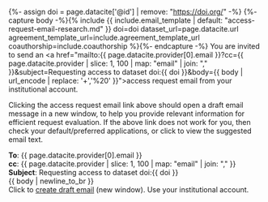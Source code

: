 {%- assign doi = page.datacite['@id'] | remove: "https://doi.org/" -%}
{%- capture body -%}{% include {{ include.email_template | default: "access-request-email-research.md" }} doi=doi dataset_url=page.datacite.url agreement_template_url=include.agreement_template_url coauthorship=include.coauthorship %}{%- endcapture -%}
You are invited to send an
<a href="mailto:{{ page.datacite.provider[0].email }}?cc={{ page.datacite.provider | slice: 1, 100 | map: "email" | join: "," }}&subject=Requesting access to dataset doi:{{ doi }}&body={{ body | url_encode | replace: '+','%20' }}">access request email</a>
from your institutional account.

Clicking the access request email link above should open a draft email message
in a new window, to help you provide relevant information for efficient request
evaluation. If the above link does not work for you, then check your
default/preferred applications, or click to view the
<a id="request-email-toggle">suggested email text</a>.

<div id="request-email" class="hidden revealable small">
<b>To</b>: {{ page.datacite.provider[0].email }}<br/>
<b>cc</b>: {{ page.datacite.provider | slice: 1, 100 | map: "email" | join: "," }}<br/>  
<b>Subject</b>: Requesting access to dataset doi:{{ doi }}<br/>
{{ body | newline_to_br }}<br/>
Click to <a href="mailto:{{ page.datacite.provider[0].email }}?cc={{ page.datacite.provider | slice: 1, 100 | map: "email" | join: "," }}&subject=Requesting access to dataset doi:{{ doi }}&body={{ body | url_encode | replace: '+','%20' }}">create draft email</a> (new window). Use your institutional account.
</div>
<script>
document.querySelector("#request-email-toggle").addEventListener('click', (e) => {
  document.querySelector("#request-email").classList.toggle('hidden')
  })
</script>
